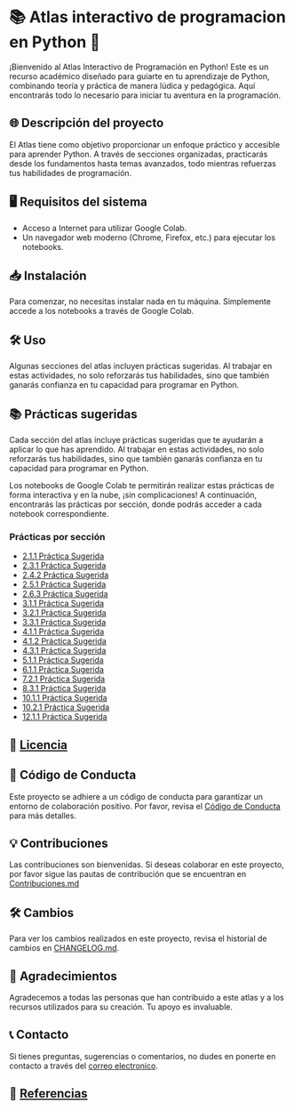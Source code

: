 # 📚 Atlas interactivo de programacion en Python 🚀

¡Bienvenido al Atlas Interactivo de Programación en Python! Este es un recurso académico diseñado para guiarte en tu aprendizaje de Python, combinando teoría y práctica de manera lúdica y pedagógica. Aquí encontrarás todo lo necesario para iniciar tu aventura en la programación.

## 🌐 Descripción del proyecto

El Atlas tiene como objetivo proporcionar un enfoque práctico y accesible para aprender Python. A través de secciones organizadas, practicarás desde los fundamentos hasta temas avanzados, todo mientras refuerzas tus habilidades de programación.

## 🖥️ Requisitos del sistema

- Acceso a Internet para utilizar Google Colab.
- Un navegador web moderno (Chrome, Firefox, etc.) para ejecutar los notebooks.

## 📥 Instalación

Para comenzar, no necesitas instalar nada en tu máquina. Simplemente accede a los notebooks a través de Google Colab. 

## 🛠️ Uso

Algunas secciones del atlas incluyen prácticas sugeridas. Al trabajar en estas actividades, no solo reforzarás tus habilidades, sino que también ganarás confianza en tu capacidad para programar en Python.


## 📚 Prácticas sugeridas

Cada sección del atlas incluye prácticas sugeridas que te ayudarán a aplicar lo que has aprendido. Al trabajar en estas actividades, no solo reforzarás tus habilidades, sino que también ganarás confianza en tu capacidad para programar en Python. 

Los notebooks de Google Colab te permitirán realizar estas prácticas de forma interactiva y en la nube, ¡sin complicaciones! A continuación, encontrarás las prácticas por sección, donde podrás acceder a cada notebook correspondiente.

### Prácticas por sección

- [2.1.1 Práctica Sugerida](https://colab.research.google.com/drive/1N814avySj1W-XvD9cqiaj3qn9STI4M3N?usp=sharing)
- [2.3.1 Práctica Sugerida](#)
- [2.4.2 Práctica Sugerida](#)
- [2.5.1 Práctica Sugerida](#)
- [2.6.3 Práctica Sugerida](#)
- [3.1.1 Práctica Sugerida](#)
- [3.2.1 Práctica Sugerida](#)
- [3.3.1 Práctica Sugerida](#)
- [4.1.1 Práctica Sugerida](#)
- [4.1.2 Práctica Sugerida](#)
- [4.3.1 Práctica Sugerida](#)
- [5.1.1 Práctica Sugerida](#)
- [6.1.1 Práctica Sugerida](#)
- [7.2.1 Práctica Sugerida](#)
- [8.3.1 Práctica Sugerida](#)
- [10.1.1 Práctica Sugerida](#)
- [10.2.1 Práctica Sugerida](#)
- [12.1.1 Práctica Sugerida](#)

## 📜 [Licencia](https://github.com/eduardoleon9010/Atlas_interactivo_de_programacion_en_Python/blob/main/Licencia.md)

## 🙌 Código de Conducta

Este proyecto se adhiere a un código de conducta para garantizar un entorno de colaboración positivo. Por favor, revisa el [Código de Conducta](https://github.com/eduardoleon9010/Atlas_interactivo_de_programacion_en_Python/blob/main/Codigo_de_conducta.md) para más detalles.

## 💡 Contribuciones

Las contribuciones son bienvenidas. Si deseas colaborar en este proyecto, por favor sigue las pautas de contribución que se encuentran en [Contribuciones.md](https://github.com/eduardoleon9010/Atlas_interactivo_de_programacion_en_Python/blob/main/Contribuciones.md)

## 🛠️ Cambios

Para ver los cambios realizados en este proyecto, revisa el historial de cambios en [CHANGELOG.md](https://github.com/eduardoleon9010/Atlas_interactivo_de_programacion_en_Python/blob/main/Cambios.md).

## 📖 Agradecimientos

Agradecemos a todas las personas que han contribuido a este atlas y a los recursos utilizados para su creación. Tu apoyo es invaluable.

## 📞 Contacto

Si tienes preguntas, sugerencias o comentarios, no dudes en ponerte en contacto a través del [correo electronico](mailto:formacionexatech@gmail.com).

## 🔗 [Referencias](#)
